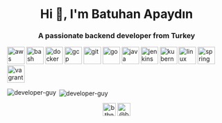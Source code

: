 <h1 align="center">Hi 👋, I'm Batuhan Apaydın</h1>
<h3 align="center">A passionate backend developer from Turkey</h3>

<p align="left"><img src="https://devicons.github.io/devicon/devicon.git/icons/amazonwebservices/amazonwebservices-original-wordmark.svg" alt="aws" width="40" height="40"/> <img src="https://www.vectorlogo.zone/logos/gnu_bash/gnu_bash-icon.svg" alt="bash" width="40" height="40"/> <img src="https://devicons.github.io/devicon/devicon.git/icons/docker/docker-original-wordmark.svg" alt="docker" width="40" height="40"/> <img src="https://www.vectorlogo.zone/logos/google_cloud/google_cloud-icon.svg" alt="gcp" width="40" height="40"/> <img src="https://www.vectorlogo.zone/logos/git-scm/git-scm-icon.svg" alt="git" width="40" height="40"/> <img src="https://devicons.github.io/devicon/devicon.git/icons/go/go-original.svg" alt="go" width="40" height="40"/> <img src="https://devicons.github.io/devicon/devicon.git/icons/java/java-original-wordmark.svg" alt="java" width="40" height="40"/> <img src="https://www.vectorlogo.zone/logos/jenkins/jenkins-icon.svg" alt="jenkins" width="40" height="40"/> <img src="https://www.vectorlogo.zone/logos/kubernetes/kubernetes-icon.svg" alt="kubernetes" width="40" height="40"/> <img src="https://devicons.github.io/devicon/devicon.git/icons/linux/linux-original.svg" alt="linux" width="40" height="40"/> <img src="https://www.vectorlogo.zone/logos/springio/springio-icon.svg" alt="spring" width="40" height="40"/> <img src="https://www.vectorlogo.zone/logos/vagrantup/vagrantup-icon.svg" alt="vagrant" width="40" height="40"/></p><p><img align="left" src="https://github-readme-stats.vercel.app/api/top-langs/?username=developer-guy&layout=compact&hide=html" alt="developer-guy" /></p>


<!-- BLOG-POST-LIST::START -->
<!-- BLOG-POST-LIST::END -->

<p>&nbsp;<img align="center" src="https://github-readme-stats.vercel.app/api?username=developer-guy&show_icons=true" alt="developer-guy" /></p>

<p align="center">
<a href="https://linkedin.com/in/bthnapydin" target="blank"><img align="center" src="https://cdn.jsdelivr.net/npm/simple-icons@3.0.1/icons/linkedin.svg" alt="bthnapydin" height="30" width="30" /></a>
<a href="https://medium.com/@batuhan.apaydin_11378" target="blank"><img align="center" src="https://cdn.jsdelivr.net/npm/simple-icons@3.0.1/icons/medium.svg" alt="@batuhan.apaydin_113" height="30" width="30" /></a>
</p>
